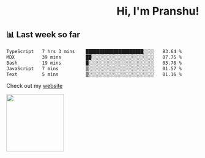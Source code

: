 <div align="right" >
   
   <H1>Hi, I'm Pranshu!</H1>

</div>

## 📊 Last week so far
<!--START_SECTION:waka-->

```txt
TypeScript   7 hrs 3 mins    █████████████████████░░░░   83.64 %
MDX          39 mins         ██░░░░░░░░░░░░░░░░░░░░░░░   07.75 %
Bash         19 mins         █░░░░░░░░░░░░░░░░░░░░░░░░   03.78 %
JavaScript   7 mins          ▒░░░░░░░░░░░░░░░░░░░░░░░░   01.57 %
Text         5 mins          ▒░░░░░░░░░░░░░░░░░░░░░░░░   01.16 %
```

<!--END_SECTION:waka-->

Check out my [website](https://pranshu05.vercel.app)

<img align="left" width="150" src="https://user-images.githubusercontent.com/70943732/209951571-93b7afe5-f523-4683-b725-5d94b287e94e.png">

